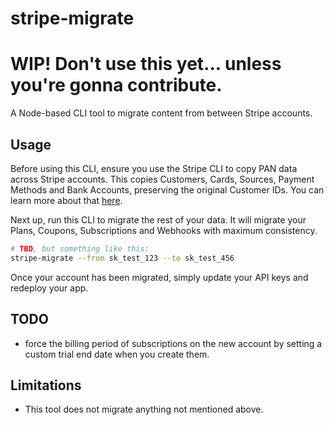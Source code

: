 # stripe-migrate

# WIP! Don't use this yet... unless you're gonna contribute.

A Node-based CLI tool to migrate content from between Stripe accounts.

## Usage

Before using this CLI, ensure you use the Stripe CLI to copy PAN data across Stripe accounts. This copies Customers, Cards, Sources, Payment Methods and Bank Accounts, preserving the original Customer IDs. You can learn more about that [here](https://support.stripe.com/questions/copy-existing-account-data-to-a-new-stripe-account).

Next up, run this CLI to migrate the rest of your data. It will migrate your Plans, Coupons, Subscriptions and Webhooks with maximum consistency.

```bash
# TBD, but something like this:
stripe-migrate --from sk_test_123 --to sk_test_456
```

Once your account has been migrated, simply update your API keys and redeploy your app.

## TODO

- force the billing period of subscriptions on the new account by setting a custom trial end date when you create them.

## Limitations

- This tool does not migrate anything not mentioned above.
